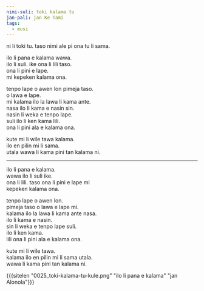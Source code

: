 ```yaml
---
nimi-suli: toki kalama tu
jan-pali: jan Ke Tami
tags:
  - musi
---
```

ni li toki tu. taso nimi ale pi ona tu li sama.

ilo li pana e kalama wawa.  
ilo li suli. ike ona li lili taso.  
ona li pini e lape.  
mi kepeken kalama ona.

tenpo lape o awen lon pimeja taso.  
o lawa e lape.  
mi kalama ilo la lawa li kama ante.  
nasa ilo li kama e nasin sin.  
nasin li weka e tenpo lape.  
suli ilo li ken kama lili.  
ona li pini ala e kalama ona.

kute mi li wile tawa kalama.  
ilo en pilin mi li sama.  
utala wawa li kama pini tan kalama ni.

---

ilo li pana e kalama.  
wawa ilo li suli ike.  
ona li lili. taso ona li pini e lape mi  
kepeken kalama ona.

tenpo lape o awen lon.  
pimeja taso o lawa e lape mi.  
kalama ilo la lawa li kama ante nasa.  
ilo li kama e nasin.  
sin li weka e tenpo lape suli.  
ilo li ken kama.  
lili ona li pini ala e kalama ona.

kute mi li wile tawa.  
kalama ilo en pilin mi li sama utala.  
wawa li kama pini tan kalama ni.

{{{sitelen "0025_toki-kalama-tu-kule.png" "ilo li pana e kalama" "jan Alonola"}}}
